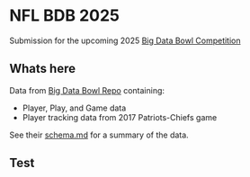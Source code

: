# NFL BDB 2025
Submission for the upcoming 2025 [Big Data Bowl Competition](https://operations.nfl.com/gameday/analytics/big-data-bowl/)

## Whats here
Data from [Big Data Bowl Repo](https://github.com/nfl-football-ops/Big-Data-Bowl) containing:
* Player, Play, and Game data
* Player tracking data from 2017 Patriots-Chiefs game

See their [schema.md](https://github.com/nfl-football-ops/Big-Data-Bowl/blob/master/schema.md) for a summary of the data.

## Test

